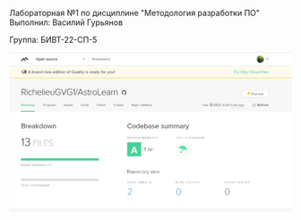 Лабораторная №1 по дисциплине "Методология разработки ПО"
Выполнил: Василий Гурьянов

Группа: БИВТ-22-СП-5

![Иллюстрация](image_2025-03-23_14-47-43.png)
